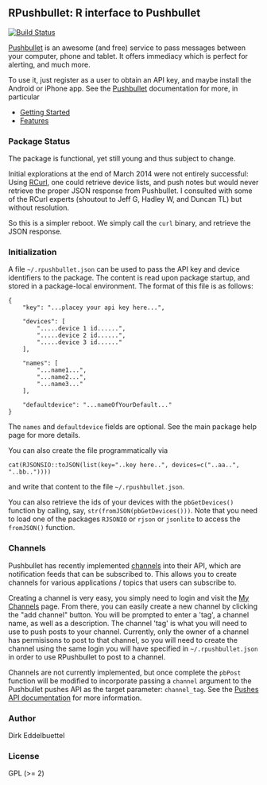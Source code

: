 ## RPushbullet: R interface to Pushbullet

[![Build Status](https://travis-ci.org/eddelbuettel/rpushbullet.png)](https://travis-ci.org/eddelbuettel/rpushbullet)

[Pushbullet](http://www.pushbullet.com) is an awesome (and free) service to
pass messages between your computer, phone and tablet.  It offers immediacy
which is perfect for alerting, and much more.

To use it, just register as a user to obtain an API key, and maybe install
the Android or iPhone app.  See the [Pushbullet](http://www.pushbullet.com)
documentation for more, in particular

- [Getting Started](https://www.pushbullet.com/guide/getting-started)
- [Features](https://www.pushbullet.com/guide/getting-the-most-out-of-pushbullet)

### Package Status

The package is functional, yet still young and thus subject to change.

Initial explorations at the end of March 2014 were not entirely successful:
Using [RCurl](http://cran.rstudio.com/package=RCurl), one could retrieve
device lists, and push notes but would never retrieve the proper JSON response
from Pushbullet. I consulted with some of the RCurl experts (shoutout to Jeff
G, Hadley W, and Duncan TL) but without resolution.

So this is a simpler reboot. We simply call the `curl` binary, and retrieve
the JSON response.

### Initialization

A file `~/.rpushbullet.json` can be used to pass the API key and device
identifiers to the package.  The content is read upon package startup, and
stored in a package-local environment. The format of this file is as follows:
```
{ 
    "key": "...placey your api key here...",

    "devices": [ 
        ".....device 1 id......",
        ".....device 2 id......",
        ".....device 3 id......"
    ],

    "names": [
        "...name1...",
        "...name2...",
        "...name3..."
    ],

    "defaultdevice": "...nameOfYourDefault..."
}
```

The `names` and `defaultdevice` fields are optional. See the main package
help page for more details.

You can also create the file programmatically via

```
cat(RJSONSIO::toJSON(list(key="..key here..", devices=c("..aa..", "..bb.."))))
```

and write that content to the file `~/.rpushbullet.json`.

You can also retrieve the ids of your devices with the `pbGetDevices()`
function by calling, say, `str(fromJSON(pbGetDevices()))`.  Note that you
need to load one of the packages `RJSONIO` or `rjson` or `jsonlite` to access
the `fromJSON()` function.

### Channels

Pushbullet has recently implemented [channels](https://www.pushbullet.com/channels) into their API, which are notification feeds that can be subscribed to. This allows you to create channels for various applications / topics that users can subscribe to.

Creating a channel is very easy, you simply need to login and visit the [My Channels](https://www.pushbullet.com/my-channels) page. From there, you can easily create a new channel by clicking the "add channel" button. You will be prompted to enter a 'tag', a channel name, as well as a description. The channel 'tag' is what you will need to use to push posts to your channel. Currently, only the owner of a channel has permisisons to post to that channel, so you will need to create the channel using the same login you will have specified in `~/.rpushbullet.json` in order to use RPushbullet to post to a channel.

Channels are not currently implemented, but once complete the `pbPost` function will be modified to incorporate passing a `channel` argument to the Pushbullet pushes API as the target parameter: `channel_tag`. See the [Pushes API documentation](https://docs.pushbullet.com/v2/pushes/) for more information.


### Author

Dirk Eddelbuettel

### License

GPL (>= 2)

